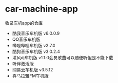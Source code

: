 # car-machine-app
收录车机app的仓库


* 酷我音乐车机版  v6.0.0.9
* QQ音乐车机版
* 哔哩哔哩车机版  v2.7.0
* 酷狗音乐车机版  v3.0.2.4
* 清风dj车机版 v1.1.0会员歌曲可以随便听但是不能下载
* 听伴激活版
* 网易云车机版  v3.5.12
* 喜马拉雅FM车机版
